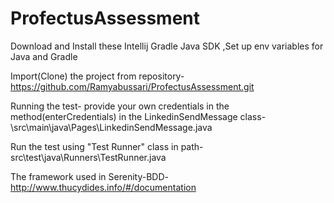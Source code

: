 # ProfectusAssessment
Download and Install these
Intellij
Gradle
Java SDK
,Set up env variables for Java and Gradle


Import(Clone) the project from repository-https://github.com/Ramyabussari/ProfectusAssessment.git

Running the test- provide your own credentials in the method(enterCredentials) in the LinkedinSendMessage class-\src\main\java\Pages\LinkedinSendMessage.java


Run the test using "Test Runner" class in path- src\test\java\Runners\TestRunner.java



The framework used in Serenity-BDD-  http://www.thucydides.info/#/documentation
